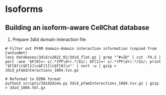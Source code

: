# Isoforms

## Building an isoform-aware CellChat database

1. Prepare 3did domain interaction file

```
# Filter out PFAM domain-domain interaction information (copied from CanIsoNet)
less databases/3did/v2022_01/3did_flat.gz | grep "^#=ID" | cut -f4,5 | perl -ane '$F[0]=~ s/.*(PF\d+).*/$1/; $F[1]=~ s/.*(PF\d+).*/$1/; print "$F[0]\t$F[1]\n$F[1]\t$F[0]\n"' | sort -u | gzip > 3did_pfamInteractions_1804.tsv.gz

# Reformat to DIMA format
python3 scripts/3did2dima.py 3did_pfamInteractions_1804.tsv.gz | gzip > 3did_1804.tbl.gz
```
